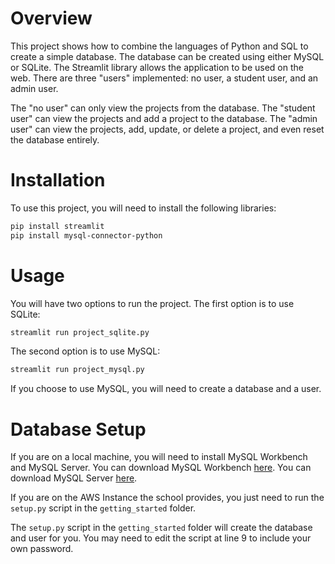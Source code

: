 # Overview

This project shows how to combine the languages of Python and SQL to create a simple database. The database can be created using either MySQL or SQLite. The Streamlit library allows the application to be used on the web. There are three "users" implemented: no user, a student user, and an admin user. 

The "no user" can only view the projects from the database. The "student user" can view the projects and add a project to the database. The "admin user" can view the projects, add, update, or delete a project, and even reset the database entirely.

# Installation

To use this project, you will need to install the following libraries:

```bash
pip install streamlit
pip install mysql-connector-python
```

# Usage

You will have two options to run the project. The first option is to use SQLite:

```bash
streamlit run project_sqlite.py
```

The second option is to use MySQL:

```bash
streamlit run project_mysql.py
```

If you choose to use MySQL, you will need to create a database and a user. 

# Database Setup

If you are on a local machine, you will need to install MySQL Workbench and MySQL Server. You can download MySQL Workbench [here](https://dev.mysql.com/downloads/workbench/). You can download MySQL Server [here](https://dev.mysql.com/downloads/mysql/).  

If you are on the AWS Instance the school provides, you just need to run the `setup.py` script in the `getting_started` folder.

 The `setup.py` script in the `getting_started` folder will create the database and user for you. You may need to edit the script at line 9 to include your own password.
